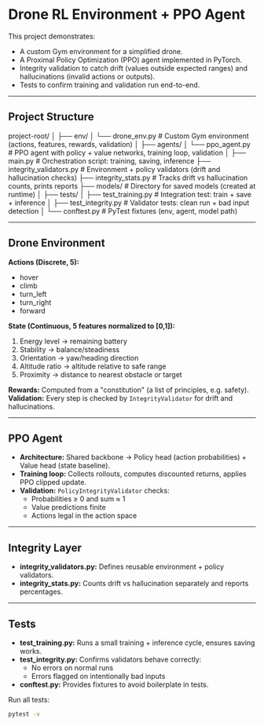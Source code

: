 # Drone RL Environment + PPO Agent

This project demonstrates:
- A custom Gym environment for a simplified drone.
- A Proximal Policy Optimization (PPO) agent implemented in PyTorch.
- Integrity validation to catch drift (values outside expected ranges) and hallucinations (invalid actions or outputs).
- Tests to confirm training and validation run end-to-end.

---

## Project Structure

project-root/
│
├── env/
│   └── drone_env.py          # Custom Gym environment (actions, features, rewards, validation)
│
├── agents/
│   └── ppo_agent.py          # PPO agent with policy + value networks, training loop, validation
│
├── main.py                   # Orchestration script: training, saving, inference
├── integrity_validators.py   # Environment + policy validators (drift and hallucination checks)
├── integrity_stats.py        # Tracks drift vs hallucination counts, prints reports
├── models/                   # Directory for saved models (created at runtime)
│
├── tests/
│   ├── test_training.py      # Integration test: train + save + inference
│   ├── test_integrity.py     # Validator tests: clean run + bad input detection
│   └── conftest.py           # PyTest fixtures (env, agent, model path)

---

## Drone Environment

**Actions (Discrete, 5):**
- hover
- climb
- turn_left
- turn_right
- forward

**State (Continuous, 5 features normalized to [0,1]):**
1. Energy level -> remaining battery  
2. Stability -> balance/steadiness  
3. Orientation -> yaw/heading direction  
4. Altitude ratio -> altitude relative to safe range  
5. Proximity -> distance to nearest obstacle or target  

**Rewards:** Computed from a "constitution" (a list of principles, e.g. safety).  
**Validation:** Every step is checked by `IntegrityValidator` for drift and hallucinations.

---

## PPO Agent

- **Architecture:** Shared backbone -> Policy head (action probabilities) + Value head (state baseline).  
- **Training loop:** Collects rollouts, computes discounted returns, applies PPO clipped update.  
- **Validation:** `PolicyIntegrityValidator` checks:
  - Probabilities ≥ 0 and sum ≈ 1  
  - Value predictions finite  
  - Actions legal in the action space  

---

## Integrity Layer

- **integrity_validators.py:** Defines reusable environment + policy validators.  
- **integrity_stats.py:** Counts drift vs hallucination separately and reports percentages.  

---

## Tests

- **test_training.py:** Runs a small training + inference cycle, ensures saving works.  
- **test_integrity.py:** Confirms validators behave correctly:
  - No errors on normal runs
  - Errors flagged on intentionally bad inputs  
- **conftest.py:** Provides fixtures to avoid boilerplate in tests.

Run all tests:
```bash
pytest -v

